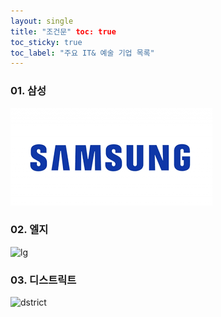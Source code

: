 ```yaml
---
layout: single
title: "조건문" toc: true
toc_sticky: true
toc_label: "주요 IT& 예술 기업 목록" 
---
```


### 01. 삼성
![samsung](/assets/images/samsung.png)
### 02. 엘지
![lg](/assets/images/lg.png)
### 03. 디스트릭트
![dstrict](/assets/images/dstrict.png)
